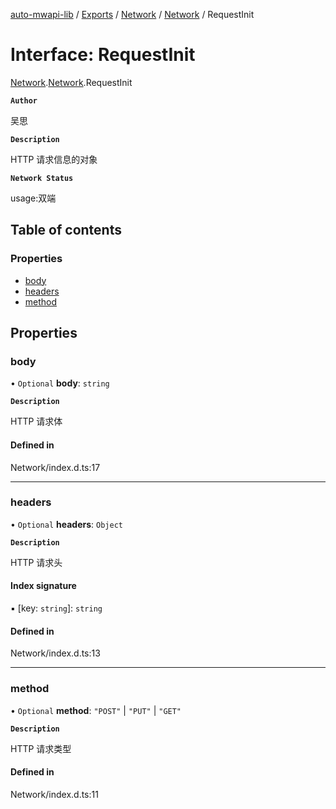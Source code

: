 [auto-mwapi-lib](../README.md) / [Exports](../modules.md) / [Network](../modules/Network.md) / [Network](../modules/Network.Network.md) / RequestInit

# Interface: RequestInit

[Network](../modules/Network.md).[Network](../modules/Network.Network.md).RequestInit

**`Author`**

吴思

**`Description`**

HTTP 请求信息的对象

**`Network Status`**

usage:双端

## Table of contents

### Properties

- [body](Network.Network.RequestInit.md#body)
- [headers](Network.Network.RequestInit.md#headers)
- [method](Network.Network.RequestInit.md#method)

## Properties

### body

• `Optional` **body**: `string`

**`Description`**

HTTP 请求体

#### Defined in

Network/index.d.ts:17

---

### headers

• `Optional` **headers**: `Object`

**`Description`**

HTTP 请求头

#### Index signature

▪ [key: `string`]: `string`

#### Defined in

Network/index.d.ts:13

---

### method

• `Optional` **method**: `"POST"` \| `"PUT"` \| `"GET"`

**`Description`**

HTTP 请求类型

#### Defined in

Network/index.d.ts:11
